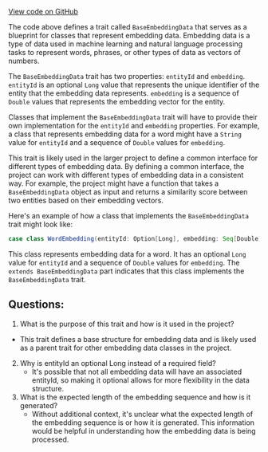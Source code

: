 [View code on GitHub](https://github.com/misbahsy/the-algorithm/ann/src/main/scala/com/twitter/ann/dataflow/offline/BaseEmbeddingData.scala)

The code above defines a trait called `BaseEmbeddingData` that serves as a blueprint for classes that represent embedding data. Embedding data is a type of data used in machine learning and natural language processing tasks to represent words, phrases, or other types of data as vectors of numbers. 

The `BaseEmbeddingData` trait has two properties: `entityId` and `embedding`. `entityId` is an optional `Long` value that represents the unique identifier of the entity that the embedding data represents. `embedding` is a sequence of `Double` values that represents the embedding vector for the entity. 

Classes that implement the `BaseEmbeddingData` trait will have to provide their own implementation for the `entityId` and `embedding` properties. For example, a class that represents embedding data for a word might have a `String` value for `entityId` and a sequence of `Double` values for `embedding`. 

This trait is likely used in the larger project to define a common interface for different types of embedding data. By defining a common interface, the project can work with different types of embedding data in a consistent way. For example, the project might have a function that takes a `BaseEmbeddingData` object as input and returns a similarity score between two entities based on their embedding vectors. 

Here's an example of how a class that implements the `BaseEmbeddingData` trait might look like:

```scala
case class WordEmbedding(entityId: Option[Long], embedding: Seq[Double]) extends BaseEmbeddingData
```

This class represents embedding data for a word. It has an optional `Long` value for `entityId` and a sequence of `Double` values for `embedding`. The `extends BaseEmbeddingData` part indicates that this class implements the `BaseEmbeddingData` trait.
## Questions: 
 1. What is the purpose of this trait and how is it used in the project?
   - This trait defines a base structure for embedding data and is likely used as a parent trait for other embedding data classes in the project.
2. Why is entityId an optional Long instead of a required field?
   - It's possible that not all embedding data will have an associated entityId, so making it optional allows for more flexibility in the data structure.
3. What is the expected length of the embedding sequence and how is it generated?
   - Without additional context, it's unclear what the expected length of the embedding sequence is or how it is generated. This information would be helpful in understanding how the embedding data is being processed.